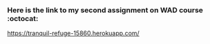 ### Here is the link to my second assignment on WAD course :octocat:

https://tranquil-refuge-15860.herokuapp.com/
